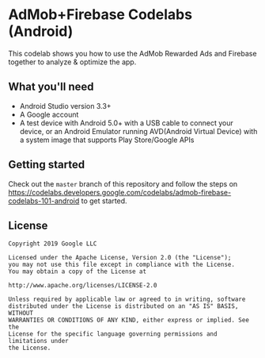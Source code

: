 # AdMob+Firebase Codelabs (Android)

This codelab shows you how to use the AdMob Rewarded Ads and Firebase together to analyze & optimize the app.

## What you'll need

* Android Studio version 3.3+
* A Google account
* A test device with Android 5.0+ with a USB cable to connect your device, or an Android Emulator running AVD(Android Virtual Device) with a system image that supports Play Store/Google APIs

## Getting started

Check out the `master` branch of this repository and follow the steps on 
https://codelabs.developers.google.com/codelabs/admob-firebase-codelabs-101-android to get started.

## License

```
Copyright 2019 Google LLC

Licensed under the Apache License, Version 2.0 (the "License");
you may not use this file except in compliance with the License.
You may obtain a copy of the License at

http://www.apache.org/licenses/LICENSE-2.0

Unless required by applicable law or agreed to in writing, software
distributed under the License is distributed on an "AS IS" BASIS, WITHOUT
WARRANTIES OR CONDITIONS OF ANY KIND, either express or implied. See the
License for the specific language governing permissions and limitations under
the License.
```